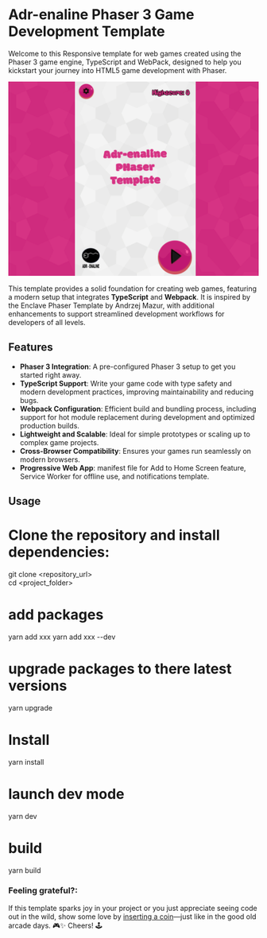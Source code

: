 # Adr-enaline Phaser 3 Game Development Template  

Welcome to this Responsive template for web games created using the Phaser 3 game engine, TypeScript and WebPack, designed to help you kickstart your journey into HTML5 game development with Phaser.  

![Adr-enaline Phaser Template](./src/assets/screens/MainMenu-Screen.png)

This template provides a solid foundation for creating web games, featuring a modern setup that integrates **TypeScript** and **Webpack**. It is inspired by the Enclave Phaser Template by Andrzej Mazur, with additional enhancements to support streamlined development workflows for developers of all levels.  

## Features  
- **Phaser 3 Integration**: A pre-configured Phaser 3 setup to get you started right away.  
- **TypeScript Support**: Write your game code with type safety and modern development practices, improving maintainability and reducing bugs.  
- **Webpack Configuration**: Efficient build and bundling process, including support for hot module replacement during development and optimized production builds.  
- **Lightweight and Scalable**: Ideal for simple prototypes or scaling up to complex game projects.  
- **Cross-Browser Compatibility**: Ensures your games run seamlessly on modern browsers.  
- **Progressive Web App**: manifest file for Add to Home Screen feature, Service Worker for offline use, and notifications template. 

## Usage  

# Clone the repository and install dependencies:     
   git clone <repository_url>  
   cd <project_folder>  

# add packages
yarn add xxx 
yarn add xxx --dev

# upgrade packages to there latest versions
yarn upgrade

# Install
yarn install

# launch dev mode
yarn dev

# build
yarn build

### Feeling grateful?:

If this template sparks joy in your project or you just appreciate seeing code out in the wild, show some love by [inserting a coin](https://www.paypal.me/T0dl4b4l)—just like in the good old arcade days. 🎮✨ Cheers! 🕹️

